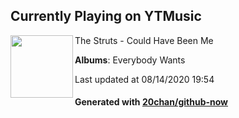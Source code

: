 ## Currently Playing on YTMusic

[<img align="left" width="100" src="https://lh3.googleusercontent.com/uO6SxSnn-wMCpCQUk3BY-5hYUhiotkqm0lrAIiGBqf6vBkDKUZxFbMXUCzo-fWHmIknAB77JDqBamtKc">](https://music.youtube.com/channel/UC6EQ-tdoGO0kSxvoPgyAsKw)

The Struts - Could Have Been Me

**Albums**: Everybody Wants

Last updated at 08/14/2020 19:54

#### Generated with [20chan/github-now](https://github.com/20chan/github-now)


<!--
**20chan/20chan** is a ✨ _special_ ✨ repository because its `README.md` (this file) appears on your GitHub profile.

Here are some ideas to get you started:

- 🔭 I’m currently working on ...
- 🌱 I’m currently learning ...
- 👯 I’m looking to collaborate on ...
- 🤔 I’m looking for help with ...
- 💬 Ask me about ...
- 📫 How to reach me: ...
- 😄 Pronouns: ...
- ⚡ Fun fact: ...
-->
